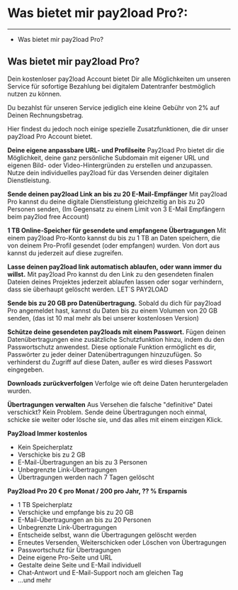 # Was bietet mir pay2load Pro?:                           

---

- Was bietet mir pay2load Pro?                          

## Was bietet mir pay2load Pro?

Dein kostenloser pay2load Account bietet Dir alle Möglichkeiten um unseren Service für sofortige Bezahlung bei digitalem Datentranfer bestmöglich nutzen zu können. 

Du bezahlst für unseren Service jediglich eine kleine Gebühr von 2% auf Deinen Rechnungsbetrag.

Hier findest du jedoch noch einige spezielle Zusatzfunktionen, die dir unser pay2load Pro Account bietet.

**Deine eigene anpassbare URL- und Profilseite**
Pay2load Pro bietet dir die Möglichkeit, deine ganz persönliche Subdomain mit eigener URL und eigenen Bild- oder Video-Hintergründen zu erstellen und anzupassen. Nutze dein individuelles pay2load für das Versenden deiner digitalen Dienstleistung.

**Sende deinen pay2load Link an bis zu 20 E-Mail-Empfänger**
Mit pay2load Pro kannst du deine digitale Dienstleistung gleichzeitig an bis zu 20 Personen senden, (Im Gegensatz zu einem Limit von 3 E-Mail Empfängern beim pay2lod free Account) 

**1 TB Online-Speicher für gesendete und empfangene Übertragungen**
Mit einem pay2load Pro-Konto kannst du bis zu 1 TB an Daten speichern, die von deinem Pro-Profil gesendet (oder empfangen) wurden. Von dort aus kannst du jederzeit auf diese zugreifen.

**Lasse deinen pay2load link automatisch ablaufen, oder wann immer du willst.**
Mit pay2load Pro kannst du den Link zu den gesendeten finalen Dateien deines Projektes jederzeit ablaufen lassen oder sogar verhindern, dass sie überhaupt gelöscht werden. LET´S PAY2LOAD

**Sende bis zu 20 GB pro Datenübertragung.**
Sobald du dich für pay2load Pro angemeldet hast, kannst du Daten bis zu einem Volumen von 20 GB senden, (das ist 10 mal mehr als bei unserer kostenlosen Version)

**Schütze deine gesendeten pay2loads mit einem Passwort.**
Fügen deinen Datenübertragungen eine zusätzliche Schutzfunktion hinzu, indem du den Passwortschutz anwendest. Diese optionale Funktion ermöglicht es dir, Passwörter zu jeder deiner Datenübertragungen hinzuzufügen. So verhinderst du Zugriff auf diese Daten, außer es wird dieses Passwort eingegeben.

**Downloads zurückverfolgen**
Verfolge wie oft deine Daten heruntergeladen wurden.

**Übertragungen verwalten**
Aus Versehen die falsche "definitive" Datei verschickt? Kein Problem. Sende deine Übertragungen noch einmal, schicke sie weiter oder lösche sie, und das alles mit einem einzigen Klick.


**Pay2load Immer kostenlos**

- Kein Speicherplatz
- Verschicke bis zu 2 GB
- E-Mail-Übertragungen an bis zu 3 Personen
- Unbegrenzte Link-Übertragungen
- Übertragungen werden nach 7 Tagen gelöscht


**Pay2load Pro 20 € pro Monat / 200 pro Jahr, ?? % Ersparnis**

- 1 TB Speicherplatz
- Verschicke und empfange bis zu 20 GB
- E-Mail-Übertragungen an bis zu 20 Personen
- Unbegrenzte Link-Übertragungen
- Entscheide selbst, wann die Übertragungen gelöscht werden
- Erneutes Versenden, Weiterschicken oder Löschen von Übertragungen
- Passwortschutz für Übertragungen
- Deine eigene Pro-Seite und URL
- Gestalte deine Seite und E-Mail individuell
- Chat-Antwort und E-Mail-Support noch am gleichen Tag
- ...und mehr



















    



